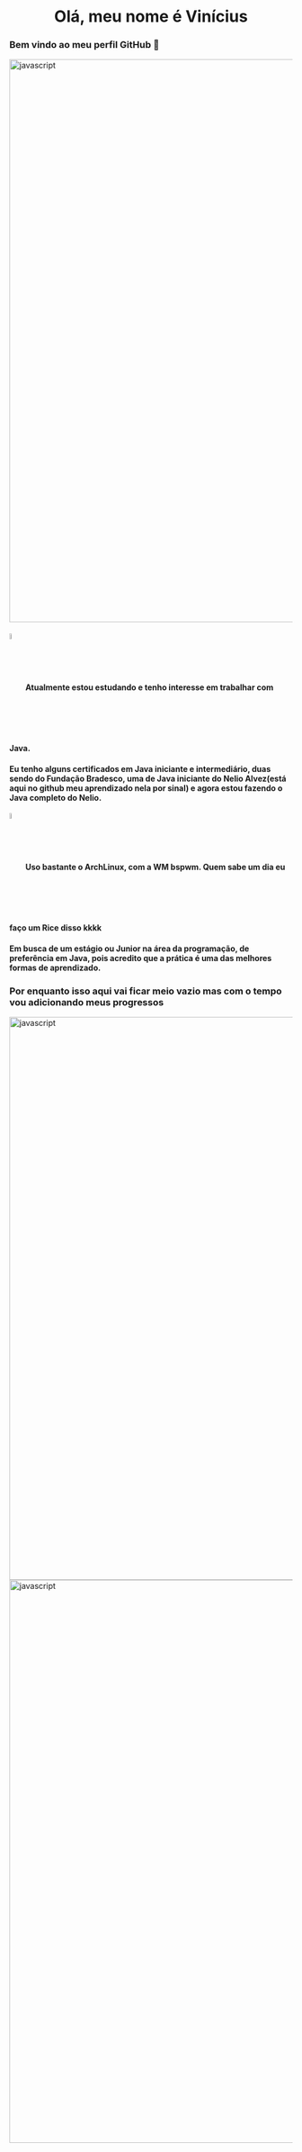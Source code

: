 <h1 align="center">Olá, meu nome é Vinícius</h1>
<h3> Bem vindo ao meu perfil GitHub 👋</h3>
<img align="center" src="https://user-images.githubusercontent.com/73097560/115834477-dbab4500-a447-11eb-908a-139a6edaec5c.gif" alt="javascript" width="1000"/>
<h4><img src="https://cdn.jsdelivr.net/gh/devicons/devicon/icons/java/java-original-wordmark.svg" align="center" width = 5%; height = 5%> Atualmente estou estudando e tenho interesse em trabalhar com Java.</h4>
<h4>Eu tenho alguns certificados em Java iniciante e intermediário, duas sendo do Fundação Bradesco, uma de Java iniciante do Nelio Alvez(está aqui no github meu aprendizado nela por sinal) e agora estou fazendo o Java completo do Nelio. </h4>
<h4><img src="https://seeklogo.com/images/A/archlinux-logo-1159446C2C-seeklogo.com.png" align="center" width = 5%; height = 5%>
Uso bastante o ArchLinux, com a WM bspwm. Quem sabe um dia eu faço um Rice disso kkkk </h4>
<h4> Em busca de um estágio ou Junior na área da programação, de preferência em Java, pois acredito que a prática é uma das melhores formas de aprendizado. </4>

<h3>Por enquanto isso aqui vai ficar meio vazio mas com o tempo vou adicionando meus progressos</h3>

<img align="center" src="https://user-images.githubusercontent.com/73097560/115834477-dbab4500-a447-11eb-908a-139a6edaec5c.gif" alt="javascript" width="1000"/>

<img align="center" src="https://media.tenor.com/PkFNozAi-24AAAAC/futurama-philip-fry.gif" alt="javascript" width="1000"/>
     
<!---
Akom4n/Akom4n is a ✨ special ✨ repository because its `README.md` (this file) appears on your GitHub profile.
You can click the Preview link to take a look at your changes.
--->
